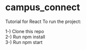 # campus_connect

Tutorial for React To run the project:

1-) Clone this repo <br>
2-) Run npm install<br>
3-) Run npm start<br>
